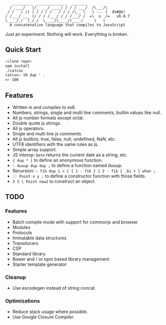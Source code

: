 ```
   _________  ______________  _______
  / ____/   |/_  __/ ____/ / / / ___/  /\___/\
 / /   / /| | / / / /   / / / /\__ \   ) -.- (  $%#@&!
/ /___/ ___ |/ / / /___/ /_/ /___/ /  =\  o  /=   v0.0.7
\____/_/  |_/_/  \____/\____//____/     )   (
  A concatenative language that compiles to JavaScript
```

Just an experiment. Nothing will work. Everything is broken.

## Quick Start

```bash
<clone repo>
npm install
./catcus
catcus> 10 dup * .
=> 100
```

## Features

* Written in and compiles to es6.
* Numbers, strings, single and multi line comments, builtin values like null.
* All js number formats except octal.
* Double quote js strings.
* All js operators.
* Single and multi line js comments.
* All js builtins: true, false, null, undefined, NaN, etc.
* UTF8 identifiers with the same rules as js.
* Simple array support.
* JS interop: `Date` returns the current date as a string, etc.
* `{ dup * }` to define an anonymous function.
* `: duuup dup dup ;` to define a function named duuup.
* Recursion: `: fib dup 1 > { { 1 - fib } { 2 - fib } _bi + } when ;`
* `:: Point x y ;` to define a constructor function with those fields.
* `3 5 \ Point new2` to construct an object.

## TODO

### Features

* Batch compile mode with support for commonjs and browser
* Modules
* Protocols
* Immutable data structures
* Transducers
* CSP
* Standard library
* Bower and / or npm based library management
* Starter template generator

### Cleanup

* Use escodegen instead of string concat.

### Optimizations

* Reduce stack usage where possible.
* Use Google Closure Compiler.
